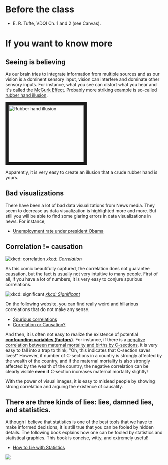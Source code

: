 # Before the class

- E. R. Tufte, VDQI Ch. 1 and 2 (see Canvas). 

# If you want to know more

## Seeing is believing

As our brain tries to integrate information from multiple sources and as our
vision is a dominent sensory input, vision can interfere and dominate other
sensory inputs. For instance, what you see can distort what you hear and it's
called the [McGurk Effect](https://en.wikipedia.org/wiki/McGurk_effect).
Probably more striking example is so-called [rubber hand
illusion](https://www.youtube.com/watch?v=sxwn1w7MJvk). 

<a href="http://www.youtube.com/watch?feature=player_embedded&v=sxwn1w7MJvk
" target="_blank"><img src="http://img.youtube.com/vi/sxwn1w7MJvk/0.jpg" 
alt="Rubber hand illusion" width="240" height="180" border="10" /></a>

Apparently, it is very easy to create an illusion that a crude rubber hand is yours. 

## Bad visualizations

There have been a lot of bad data visualizations from News media. They seem to decrease as data visualization is highlighted more and more. But still you will be able to find some glaring errors in data visualizations in news. For instance, 

- [Unemployment rate under president Obama](http://flowingdata.com/2011/12/12/fox-news-still-makes-awesome-charts/)

## Correlation != causation

![xkcd: correlation](https://imgs.xkcd.com/comics/correlation.png)
*[xkcd: Correlation](https://xkcd.com/552/)*

As this comic beautifully captured, the correlation does not guarantee causation, but the fact is usually not very intuitive to many people. First of all, if you have a lot of numbers, it is very easy to conjure spurious correlations. 

![xkcd: significant](https://imgs.xkcd.com/comics/significant.png)
*[xkcd: Significant](https://xkcd.com/882/)*

On the following website, you can find really weird and hillarious correlations that do not make any sense. 

- [Spurious correlations](http://www.tylervigen.com/spurious-correlations) 
- [Correlation or Causation?](http://www.bloomberg.com/bw/magazine/correlation-or-causation-12012011-gfx.html)

And then, it is often not easy to realize the existence of potential **[confounding variables (factors)](https://en.wikipedia.org/wiki/Confounding)**. For instance, if there is a [negative correlation between maternal mortality and births by C-sections](http://www.economist.com/blogs/graphicdetail/2015/08/daily-chart-2), it is very easy to fall into a trap to think, "Oh, this indicates that C-section saves lives!" However, if number of C-sections in a country is strongly affected by the wealth of the country, and if the maternal mortality is also strongly affected by the wealth of the country, the negative correlation can be clearly visible **even if** C-section increases maternal mortality slightly! 

With the power of visual images, it is easy to mislead people by showing strong correlation and arguing the existence of causality. 

## There are three kinds of lies: lies, damned lies, and statistics.

Although I believe that statistics is one of the best tools that we have to make informed decisions, it is still true that you can be fooled by hidden details. The following book explains how one can be fooled by statistics and statistical graphics. This book is concise, witty, and extremely useful!  

- [How to Lie with Statistics](http://www.amazon.com/How-Lie-Statistics-Darrell-Huff/dp/0393310728)

![](http://ecx.images-amazon.com/images/I/51FKg7ecS%2BL._SX334_BO1,204,203,200_.jpg)




